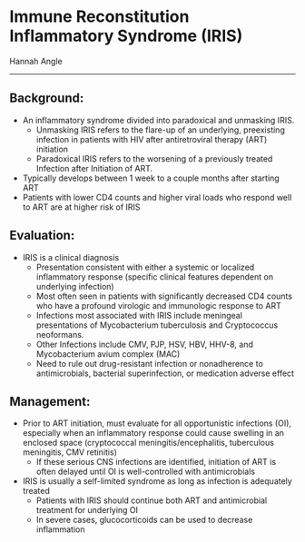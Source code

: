 # Immune Reconstitution Inflammatory Syndrome (IRIS)

Hannah Angle

---

## Background:
-	An inflammatory syndrome divided into paradoxical and unmasking IRIS.
    -	Unmasking IRIS refers to the flare-up of an underlying, preexisting infection in patients with HIV after antiretroviral therapy (ART) initiation
    -	Paradoxical IRIS refers to the worsening of a previously treated Infection after Initiation of ART.
-	Typically develops between 1 week to a couple months after starting ART
-	Patients with lower CD4 counts and higher viral loads who respond well to ART are at higher risk of IRIS

## Evaluation:
-	IRIS is a clinical diagnosis
    -	Presentation consistent with either a systemic or localized inflammatory response (specific clinical features dependent on underlying infection)
    -	Most often seen in patients with significantly decreased CD4 counts who have a profound virologic and immunologic response to ART
    -	Infections most associated with IRIS include meningeal presentations of Mycobacterium tuberculosis and Cryptococcus neoformans.
    -	Other Infections include CMV, PJP, HSV, HBV, HHV-8, and Mycobacterium avium complex (MAC)
    -	Need to rule out drug-resistant infection or nonadherence to antimicrobials, bacterial superinfection, or medication adverse effect

## Management:
-	Prior to ART initiation, must evaluate for all opportunistic infections (OI), especially when an inflammatory response could cause swelling in an enclosed space (cryptococcal meningitis/encephalitis, tuberculous meningitis, CMV retinitis)
    -	If these serious CNS infections are identified, initiation of ART is often delayed until OI is well-controlled with antimicrobials
-	IRIS is usually a self-limited syndrome as long as infection is adequately treated
    -	Patients with IRIS should continue both ART and antimicrobial treatment for underlying OI
    -	In severe cases, glucocorticoids can be used to decrease inflammation
